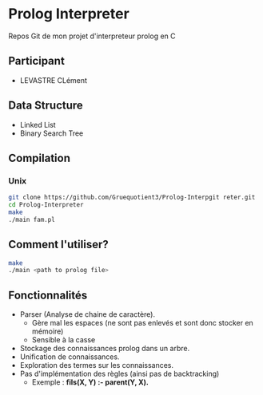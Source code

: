 # Prolog Interpreter

Repos Git de mon projet d'interpreteur prolog en C

## Participant
- LEVASTRE CLément

## Data Structure
- Linked List
- Binary Search Tree

## Compilation  
### Unix

```zsh
git clone https://github.com/Gruequotient3/Prolog-Interpgit reter.git
cd Prolog-Interpreter
make
./main fam.pl
```

## Comment l'utiliser?

```zsh
make
./main <path to prolog file>
```

## Fonctionnalités
- Parser (Analyse de chaine de caractère).
    - Gère mal les espaces (ne sont pas enlevés et sont donc stocker en mémoire)
    - Sensible à la casse
- Stockage des connaissances prolog dans un arbre.
- Unification de connaissances.
- Exploration des termes sur les connaissances.
- Pas d'implémentation des règles (ainsi pas de backtracking)
    - Exemple : __fils(X, Y) :- parent(Y, X).__
